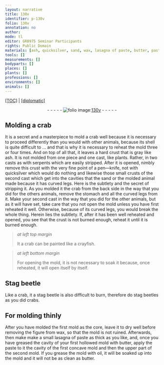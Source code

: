 ```yaml
---
layout: narrative
title: 130v
identifier: p-130v
folio: 130v
annotation: no
author:
mode: tl
editor: GR8975 Seminar Participants
rights: Public Domain
materials: [ash, quicksilver, sand, wax, lasagna of paste, butter, paste, oil]
tools: []
measurements: []
bodyparts: []
places: []
plants: []
professions: []
environments: []
animals: []
---
```


<p><a href="{{ site.baseurl }}/translation/">[TOC]</a> | <a href="{{ site.baseurl }}/texts/p-130v_tc/" target="_blank">[diplomatic]</a></p><div class="folio" align="center">- - - - - <a href="http://gallica.bnf.fr/ark:/12148/btv1b10500001g/f266.item.r=.zoom" target="_blank"><img src="https://cu-mkp.github.io/2017-workshop-edition/assets/photo-icon.png" alt="folio image: " style="display:inline-block; margin-bottom:-3px;"/>130v</a> - - - - - </div>  
  

## Molding a crab

 
It is a secret and a masterpiece to mold <span class="x">a crab</span> well because it is necessary to proceed differently <span class="x">than you would</span> with other animals, because its shell is quite difficult to <span class="x">...</span> and that is why it is necessary to reheat the mold three or four times. And on top of all that, it leaves a hard crust <span class="x">that is</span> gray like <span class="m">ash</span>. It is not molded from one piece and one cast, like plants. Rather, in two casts as with serpents which are easily stripped. After it is opened, nimbly remove this crust with the very fine point of a pen—knife, <span class="add">not with <span class="m">quicksilver</span> which would do nothing</span> and likewise those small crusts of the second cast which get into the cavities that the <span class="m">sand</span> or the molded animal made because it has curved legs. Here is the subtlety and the secret of stripping it. As you molded it <span class="x">the crab</span> from the back side in the way <span class="x">that you did for</span> the others <span class="x">animals</span>, remove the stomach and all the curved legs from it. Make your second cast in the way <span class="x">that you did for</span> the other <span class="x">animals</span>, but as it will have set, take care that you not open the mold unless you have first reheated it well. Otherwise, because of its curved legs, you would break the whole thing. Herein lies the subtlety. If, after it has been well reheated and opened, you see that the crust is not burned enough, reheat <span class="x">it</span> until it is burned <span class="x">enough</span>. 
 
> *at left top margin*
> 
> 
>   It <span class="x">a crab</span> can be painted like a crayfish.
 
> *at left bottom margin*
> 
> 
>   For opening the mold, it is not necessary to soak it because, once reheated, it will open itself by itself.
 
 
  

## Stag beetle

 
Like a crab, it <span class="x">a stag beetle</span> is also difficult to burn, therefore do <span class="x">stag beetles</span> as you did crabs.
 
 
  

## For molding thinly

 
After you have molded the first mold as the core, leave it to dry well before removing the figure from <span class="m">wax</span>, so that the mold is not ruined. Afterwards, then make make a small <span class="m">lasagna of paste</span> as thick as you like, and, once you have greased the cavity of your first hollowed mold with <span class="m">butter</span>, apply the <span class="m">paste</span> to it <span class="x">the cavity of the first concave mold</span> and then the upper part of the second mold. If you grease <span class="x">the mold</span> with <span class="m">oil</span>, it will be soaked up <span class="x">into the mold</span> and it will not be as clean as <span class="m">butter</span>.
 
